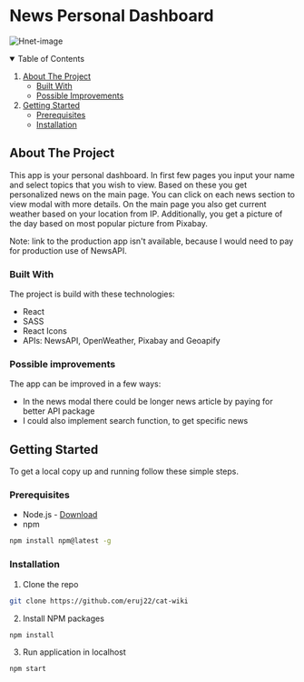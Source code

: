 # News Personal Dashboard

![Hnet-image](https://user-images.githubusercontent.com/80893722/138709379-f6b765e3-0a05-41a6-be55-b7d23493bc79.gif)

<!-- TABLE OF CONTENTS -->
<details open="open">
  <summary>Table of Contents</summary>
  <ol>
    <li>
      <a href="#about-the-project">About The Project</a>
      <ul>
        <li><a href="#built-with">Built With</a></li>
        <li><a href="#possible-improvements">Possible Improvements</a></li>
      </ul>
    </li>
    <li>
      <a href="#getting-started">Getting Started</a>
      <ul>
        <li><a href="#prerequisites">Prerequisites</a></li>
        <li><a href="#installation">Installation</a></li>
      </ul>
    </li>
  </ol>
</details>

<!-- ABOUT THE PROJECT -->

## About The Project

This app is your personal dashboard. In first few pages you input your name and select topics that you wish to view. Based on these you get personalized news on the main page. You can click on each news section to view modal with more details. On the main page you also get current weather based on your location from IP. Additionally, you get a picture of the day based on most popular picture from Pixabay.

Note: link to the production app isn't available, because I would need to pay for production use of NewsAPI.

### Built With

The project is build with these technologies:

- React
- SASS
- React Icons
- APIs: NewsAPI, OpenWeather, Pixabay and Geoapify

### Possible improvements

The app can be improved in a few ways:

- In the news modal there could be longer news article by paying for better API package
- I could also implement search function, to get specific news

<!-- GETTING STARTED -->

## Getting Started

To get a local copy up and running follow these simple steps.

### Prerequisites

- Node.js - [Download](https://nodejs.org)
- npm

```sh
npm install npm@latest -g
```

### Installation

1. Clone the repo

```sh
git clone https://github.com/eruj22/cat-wiki
```

2. Install NPM packages

```sh
npm install
```

3. Run application in localhost

```sh
npm start
```

